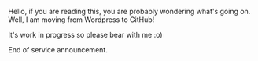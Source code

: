 Hello, if you are reading this, you are probably wondering what's going on.
Well, I am moving from Wordpress to GitHub!

It's work in progress so please bear with me :o)

End of service announcement.


